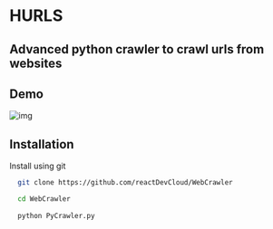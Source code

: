 # HURLS

## Advanced python crawler to crawl urls from websites

## Demo

![img](https://i.ibb.co/r3dnDZm/Screenshot-2023-04-07-002953.png)


## Installation

Install using git

```bash
  git clone https://github.com/reactDevCloud/WebCrawler

  cd WebCrawler
  
  python PyCrawler.py
```
